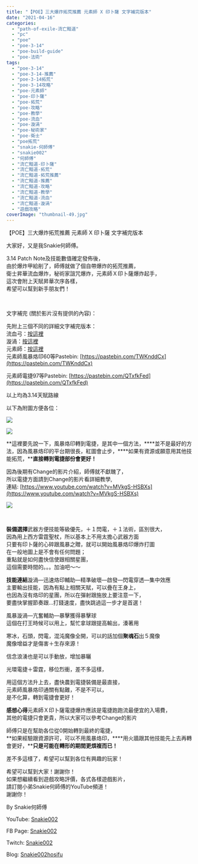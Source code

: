 ```yaml
---
title: "【POE】三大爆炸拓荒推薦 元素師 X 印卜薩 文字補完版本"
date: "2021-04-16"
categories: 
  - "path-of-exile-流亡黯道"
  - "pc"
  - "poe"
  - "poe-3-14"
  - "poe-build-guide"
  - "poe-法術"
tags: 
  - "poe-3-14"
  - "poe-3-14-推薦"
  - "poe-3-14拓荒"
  - "poe-3-14攻略"
  - "poe-元素師"
  - "poe-印卜薩"
  - "poe-拓荒"
  - "poe-攻略"
  - "poe-教學"
  - "poe-流血"
  - "poe-漩渦"
  - "poe-秘術家"
  - "poe-衛士"
  - "poe拓荒"
  - "snakie-何師傅"
  - "snakie002"
  - "何師傅"
  - "流亡黯道-印卜薩"
  - "流亡黯道-拓荒"
  - "流亡黯道-拓荒推薦"
  - "流亡黯道-推薦"
  - "流亡黯道-攻略"
  - "流亡黯道-教學"
  - "流亡黯道-流血"
  - "流亡黯道-漩渦"
  - "遊戲攻略"
coverImage: "thumbnail-49.jpg"
---
```


【POE】三大爆炸拓荒推薦 元素師 X 印卜薩 文字補完版本  

  
大家好，又是我Snakie何師傅。  

  
3.14 Patch Note及技能數值確定發佈後，  
由於爆炸甲給削了，師傅就做了個自帶爆炸的拓荒推薦，  
衛士昇華流血爆炸，秘術家詛咒爆炸，元素師Ｘ印卜薩爆炸起手，  
這次會附上天賦昇華次序各樣，  
希望可以幫到新手朋友們！  

  
   

  
文字補完 (關於影片沒有提供的內容)：  

  
先附上三個不同的詳細文字補完版本：  
流血弓：[按這裡](https://snakie002hosifu.blog/029-1/)  
漩渦：[按這裡](https://snakie002hosifu.blog/029-2/)  
元素師：[按這裡](https://snakie002hosifu.blog/029-3/)  
元素師風暴烙印60等Pastebin: [https://pastebin.com/TWKnddCx](https://pastebin.com/TWKnddCx)  

  
元素師電捷97等Pastebin: [https://pastebin.com/QTxfkFed](https://pastebin.com/QTxfkFed)  

  
以上均為3.14天賦路線  

  
以下為附圖方便各位：  

  
![](WordPress/Capture-1024x1011.jpg)  

  
![](WordPress/Capture-9-1024x1011.png)  

  
**這裡要先說一下，風暴烙印轉到電捷，是其中一個方法，****並不是最好的方法，因為風暴烙印的平台期很長，紅圖會止步，****如果有資源或願意用其他技能拓荒，****直接轉到電捷部份會更好！**  

  
因為後期有Change的影片介紹，師傅就不獻醜了，  
所以電捷方面請到Change的影片看詳細教學,  
連結: [https://www.youtube.com/watch?v=MVkgS-HSBXs](https://www.youtube.com/watch?v=MVkgS-HSBXs)  

  
![](WordPress/1-4-300x276.png)  

  
   

  
**裝備選擇**武器方便技能等級優先，＋１閃電，＋１法術，區別很大，  
因為用上西方雷霆聖杖，所以基本上不用太擔心武器方面  
只要有印卜薩的心碎跟風暴之贈，就可以開始風暴烙印爆炸打圖  
在一般地圖上是不會有任何問題；  
重點就是如何盡快信使跟相關星團，  
這個需要時間的。。。加油吧～～  

  
**技能連結**漩渦—迅速烙印輔助—精準破壞—啟發—閃電穿透—集中效應  
主要輸出技能，因為有點上相關天賦，可以疊在王身上，  
也因為沒有烙印的星團，所以在彈射跟施放上要注意一下，  
要盡快掌握節奏跟…打錢速度，盡快跳過這一步才是首選！  

  
風暴漩渦—亢奮輔助—暴擊獲得暴擊球  
這個在打王時候可以用上，幫忙拿球跟提高輸出，湊著用  

  
寒冰，石頭，閃電，混沌魔像全開，可以的話加個**聚魂石**出５魔像  
魔像增益才是傷害＋生存來源！  

  
信念浪湧也是可以手動放，增加暴曬  

  
光環電捷＋雷霆，移位烈衝，差不多這樣，  

  
用這個方法升上去，盡快農到電捷裝備是最直接，  
元素師風暴烙印通關有點難，不是不可以，  
是不化算，轉到電捷會更好！  

  
**感想心得**元素師Ｘ印卜薩電捷爆炸應該是電捷跑跑流最便宜的入場費，  
其他的電捷只會更貴，所以大家可以參考Change的影片  

  
師傅只是在幫助各位從0開始轉到最終的電捷，  
**如果經驗跟資源許可，可以不用風暴烙印，****用火牆跟其他技能先上去再轉會更好，****只是可能在轉形的期間更煩複而已！**  

  
差不多這樣了，希望可以幫到各位有興趣的玩家！  

  
希望可以幫到大家！謝謝你！  
如果想繼續看到遊戲攻略評價，各式各樣遊戲影片，  
請訂閱小弟Snakie何師傅的YouTube頻道！  
謝謝你！  

  
By Snakie何師傅  

  
YouTube: [Snakie002](https://www.youtube.com/c/Snakie002/)  

  
FB Page: [Snakie002](https://www.facebook.com/Snakie002/)  

  
Twitch: [Snakie002](https://www.twitch.tv/snakie002/)  

  
Blog: [Snakie002hosifu](https://snakie002hosifu.blog/)
